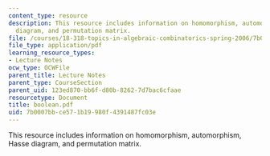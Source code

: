 ```yaml
---
content_type: resource
description: This resource includes information on homomorphism, automorphism, Hasse
  diagram, and permutation matrix.
file: /courses/18-318-topics-in-algebraic-combinatorics-spring-2006/7b0007bbce571b19980f4391487fc03e_boolean.pdf
file_type: application/pdf
learning_resource_types:
- Lecture Notes
ocw_type: OCWFile
parent_title: Lecture Notes
parent_type: CourseSection
parent_uid: 123ed870-bb6f-d80b-8262-7d7bac6cfaae
resourcetype: Document
title: boolean.pdf
uid: 7b0007bb-ce57-1b19-980f-4391487fc03e
---
```

This resource includes information on homomorphism, automorphism, Hasse diagram, and permutation matrix.


